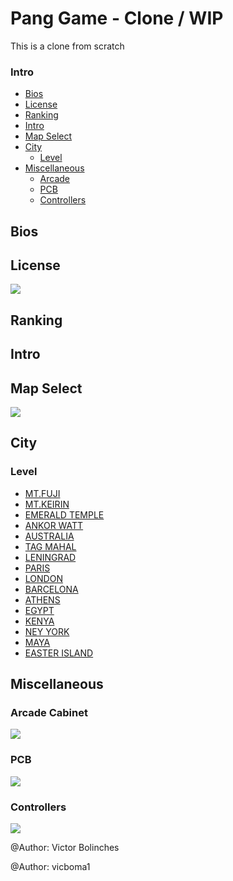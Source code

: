 # Pang Game - Clone / WIP
This is a clone from scratch


### Intro
* [Bios]()
* [License]()
* [Ranking]()
* [Intro]()
* [Map Select]()
* [City]()
  * [Level]()
* [Miscellaneous]()
  * [Arcade]()
  * [PCB]()
  * [Controllers]()


## Bios

## License
![](https://raw.githubusercontent.com/vicboma1/PangGame/master/assets/Licen.png)

## Ranking

## Intro

## Map Select
![](https://raw.githubusercontent.com/vicboma1/PangGame/master/assets/SelectMap.gif)

## City

### Level
* [MT.FUJI]()
* [MT.KEIRIN]()
* [EMERALD TEMPLE]()
* [ANKOR WATT]()
* [AUSTRALIA]()
* [TAG MAHAL]()
* [LENINGRAD]()
* [PARIS]()
* [LONDON]()
* [BARCELONA]()
* [ATHENS]()
* [EGYPT]()
* [KENYA]()
* [NEY YORK]()
* [MAYA]()
* [EASTER ISLAND]()

## Miscellaneous

### Arcade Cabinet
![](https://github.com/vicboma1/PangGame/raw/master/assets/2799327_1_l.jpg)

### PCB
![](https://github.com/vicboma1/PangGame/blob/master/assets/FWnEv-2.jpg)

### Controllers
![](https://github.com/vicboma1/PangGame/blob/master/assets/pang.png)

@Author: Victor Bolinches

@Author: vicboma1

